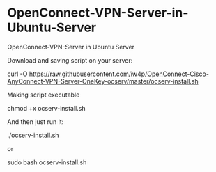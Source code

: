 # OpenConnect-VPN-Server-in-Ubuntu-Server
OpenConnect-VPN-Server in Ubuntu Server

Download and saving script on your server:

curl -O https://raw.githubusercontent.com/iw4p/OpenConnect-Cisco-AnyConnect-VPN-Server-OneKey-ocserv/master/ocserv-install.sh

Making script executable

chmod +x ocserv-install.sh

And then just run it:

./ocserv-install.sh

or

sudo bash ocserv-install.sh
